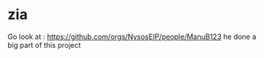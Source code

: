 # zia

Go look at : https://github.com/orgs/NysosEIP/people/ManuB123 he done a big part of this project
